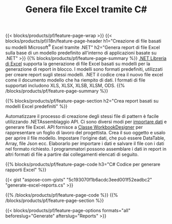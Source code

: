 ﻿---
title: Genera file Excel tramite C#
url: /it/net/assembly/
description: Genera fogli di lavoro Microsoft Excel da un foglio modello utilizzando il codice C#
---
{{< blocks/products/pf/feature-page-wrap >}}
{{< blocks/products/pf/i18n/feature-page-header h1="Creazione di file basati su modelli Microsoft<sup>&reg;</sup> Excel tramite .NET" h2="Genera report di file Excel sulla base di un modello predefinito all\'interno di applicazioni basate su .NET" >}}
{{% blocks/products/pf/feature-page-summary %}}
[.NET Libreria di Excel](/cells/net/) supporta la generazione di file Excel basati su modelli per la generazione di report in blocco. I modelli sono formati predefiniti, utilizzati per creare report sugli stessi modelli. .NET il codice crea il nuovo file excel come il documento modello che ha riempito di dati. I formati di file supportati includono XLS, XLSX, XLSB, XLSM, ODS.
{{% /blocks/products/pf/feature-page-summary %}}

{{% blocks/products/pf/feature-page-section h2="Crea report basati su modelli Excel predefiniti" %}}

Automatizzare il processo di creazione degli stessi file di pattern è facile utilizzando .NETAssemblaggio API. Ci sono diversi modi per [importare dati](https://docs.aspose.com/cells/net/import-data-into-worksheet/#importing-data-from-json) e generare file Excel. API fornisce a [Classe WorkbookDesigner](https://reference.aspose.com/cells/net/aspose.cells/workbookdesigner) per rappresentare un foglio di lavoro del progettista. Crea il suo oggetto e usalo per aprire il file modello. Impostare l'origine dati, che può essere DataTable, Array, file Json ecc. Elaborarlo per importare i dati e salvare il file con i dati nel formato richiesto. I programmatori possono assemblare i dati in report in altri formati di file a partire dai collegamenti elencati di seguito.



{{% blocks/products/pf/feature-page-code h3="C# Codice per generare rapporti Excel" %}}

{{< gist "aspose-com-gists" "5c193070f1b6acdc3eed001f52eadbc2" "generate-excel-reports.cs" >}}

{{% /blocks/products/pf/feature-page-code %}}
{{% /blocks/products/pf/feature-page-section %}}

{{< blocks/products/pf/feature-page-options formats="all" beforeslug="Generate" afterslug="Reports" >}}